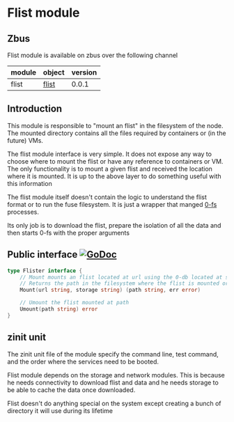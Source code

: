 # Flist module

## Zbus

Flist module is available on zbus over the following channel

| module | object | version |
|--------|--------|---------|
|flist   |[flist](#public-interface)| 0.0.1

## Introduction

This module is responsible to "mount an flist" in the filesystem of the node. The mounted directory contains all the files required by containers or (in the future) VMs.

The flist module interface is very simple. It does not expose any way to choose where to mount the flist or have any reference to containers or VM. The only functionality is to mount a given flist and received the location where it is mounted. It is up to the above layer to do something useful with this information

The flist module itself doesn't contain the logic to understand the flist format or to run the fuse filesystem. It is just a wrapper that manged [0-fs](https://github.com/threefoldtech/0-fs) processes.

Its only job is to download the flist, prepare the isolation of all the data and then starts 0-fs with the proper arguments

## Public interface [![GoDoc](https://godoc.org/github.com/threefoldtech/zosv2/modules/flist?status.svg)](https://godoc.org/github.com/threefoldtech/zosv2/modules/flist)

```go
type Flister interface {
	// Mount mounts an flist located at url using the 0-db located at storage.
	// Returns the path in the filesystem where the flist is mounted or an error
	Mount(url string, storage string) (path string, err error)

	// Umount the flist mounted at path
	Umount(path string) error
}
```

## zinit unit

The zinit unit file of the module specify the command line,  test command, and the order where the services need to be booted.

Flist module depends on the storage and network modules.
This is because he needs connectivity to download flist and data and he needs storage to be able to cache the data once downloaded.

Flist doesn't do anything special on the system except creating a bunch of directory it will use during its lifetime
